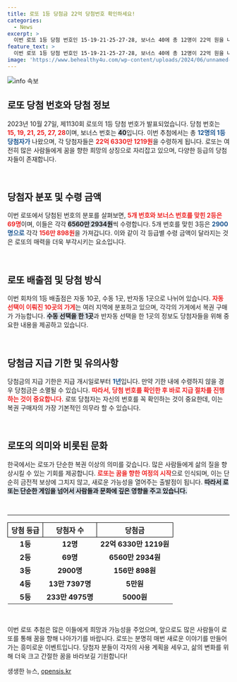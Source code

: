 ```yaml
---
title: 로또 1등 당첨금 22억 당첨번호 확인하세요!
categories:
  - News
excerpt: >
  이번 로또 1등 당첨 번호인 15·19·21·25·27·28, 보너스 40에 총 12명이 22억 원을 나눠 가지게 됐습니다! 자동, 수동, 반자동으로 당첨된 판매점도 공개되니, 여러분의 행운은 어디에? 클릭해서 더 많은 정보를 확인하세요!
feature_text: >
  이번 로또 1등 당첨 번호인 15·19·21·25·27·28, 보너스 40에 총 12명이 22억 원을 나눠 가지게 됐습니다! 자동, 수동, 반자동으로 당첨된 판매점도 공개되니, 여러분의 행운은 어디에? 클릭해서 더 많은 정보를 확인하세요!
image: 'https://www.behealthy4u.com/wp-content/uploads/2024/06/unnamed-file.png'
---
```


<p><img src="https://www.behealthy4u.com/wp-content/uploads/2024/06/unnamed-file.png" alt="info 속보" /></p>

<h2 data-ke-size="size26">로또 당첨 번호와 당첨 정보</h2>

<p data-ke-size="size16">2023년 10월 27일, 제1130회 로또의 1등 당첨 번호가 발표되었습니다. 당첨 번호는 <b><span style="color: #ee2323;">15, 19, 21, 25, 27, 28</span></b>이며, 보너스 번호는 <b><span style="background-color: #21538527;">40</span></b>입니다. 이번 추첨에서는 총 <b><span style="color: #1a5490;">12명의 1등 당첨자가</span></b> 나왔으며, 각 당첨자들은 <b><span style="color: #ee2323;">22억 6330만 1219원</span></b>을 수령하게 됩니다. 로또는 여전히 많은 사람들에게 꿈을 향한 희망의 상징으로 자리잡고 있으며, 다양한 등급의 당첨자들이 존재합니다.</p>

<p data-ke-size="size16">&nbsp;</p>

<h2 data-ke-size="size26">당첨자 분포 및 수령 금액</h2>

<p data-ke-size="size16">이번 로또에서 당첨된 번호의 분포를 살펴보면, <b><span style="color: #ee2323;">5개 번호와 보너스 번호를 맞힌 2등은 69명</span></b>이며, 이들은 각각 <b><span style="background-color: #21538527;">6560만 2934원</span></b>씩 수령합니다. 5개 번호를 맞힌 3등은 <b><span style="color: #1a5490;">2900명으로</span></b> 각각 <b><span style="color: #ee2323;">156만 898원</span></b>을 가져갑니다. 이와 같이 각 등급별 수령 금액이 달라지는 것은 로또의 매력을 더욱 부각시키는 요소입니다.</p>

<p data-ke-size="size16">&nbsp;</p>

<h2 data-ke-size="size26">로또 배출점 및 당첨 방식</h2>

<p data-ke-size="size16">이번 회차의 1등 배출점은 자동 10곳, 수동 1곳, 반자동 1곳으로 나뉘어 있습니다. <b><span style="color: #ee2323;">자동 선택이 이뤄진 10곳의 가게</span></b>는 여러 지역에 분포하고 있으며, 각각의 가게에서 복권 구매가 가능합니다. <b><span style="background-color: #21538527;">수동 선택을 한 1곳</span></b>과 반자동 선택을 한 1곳의 정보도 당첨자들을 위해 중요한 내용을 제공하고 있습니다.</p>

<p data-ke-size="size16">&nbsp;</p>

<h2 data-ke-size="size26">당첨금 지급 기한 및 유의사항</h2>

<p data-ke-size="size16">당첨금의 지급 기한은 지급 개시일로부터 <b><span style="color: #1a5490;">1년</span></b>입니다. 만약 기한 내에 수령하지 않을 경우 당첨금은 소멸될 수 있습니다. <b><span style="color: #ee2323;">따라서, 당첨 번호를 확인한 후 바로 지급 절차를 진행하는 것이 중요합니다.</span></b> 로또 당첨자는 자신의 번호를 꼭 확인하는 것이 중요한데, 이는 복권 구매자의 가장 기본적인 의무라 할 수 있습니다.</p>

<p data-ke-size="size16">&nbsp;</p>

<h2 data-ke-size="size26">로또의 의미와 비롯된 문화</h2>

<p data-ke-size="size16">한국에서는 로또가 단순한 복권 이상의 의미를 갖습니다. 많은 사람들에게 삶의 질을 향상시킬 수 있는 기회를 제공합니다. <b><span style="color: #ee2323;">로또는 꿈을 향한 여정의 시작</span></b>으로 인식되며, 이는 단순히 금전적 보상에 그치지 않고, 새로운 가능성을 열어주는 출발점이 됩니다. <b><span style="background-color: #21538527;">따라서 로또는 단순한 게임을 넘어서 사람들과 문화에 깊은 영향을 주고 있습니다.</span></b></p>

<p data-ke-size="size16">&nbsp;</p>

<hr>

<table style="width: 100%; border-collapse: collapse;">
    <tr>
        <th style="text-align: center; height: 30px; border: 1px solid black;"><b>당첨 등급</b></th>
        <th style="text-align: center; height: 30px; border: 1px solid black;"><b>당첨자 수</b></th>
        <th style="text-align: center; height: 30px; border: 1px solid black;"><b>당첨금</b></th>
    </tr>
    <tr>
        <td style="text-align: center; height: 17px;"><b>1등</b></td>
        <td style="text-align: center; height: 17px;"><b>12명</b></td>
        <td style="text-align: center; height: 17px;"><b>22억 6330만 1219원</b></td>
    </tr>
    <tr>
        <td style="text-align: center; height: 17px;"><b>2등</b></td>
        <td style="text-align: center; height: 17px;"><b>69명</b></td>
        <td style="text-align: center; height: 17px;"><b>6560만 2934원</b></td>
    </tr>
    <tr>
        <td style="text-align: center; height: 17px;"><b>3등</b></td>
        <td style="text-align: center; height: 17px;"><b>2900명</b></td>
        <td style="text-align: center; height: 17px;"><b>156만 898원</b></td>
    </tr>
    <tr>
        <td style="text-align: center; height: 17px;"><b>4등</b></td>
        <td style="text-align: center; height: 17px;"><b>13만 7397명</b></td>
        <td style="text-align: center; height: 17px;"><b>5만원</b></td>
    </tr>
    <tr>
        <td style="text-align: center; height: 17px;"><b>5등</b></td>
        <td style="text-align: center; height: 17px;"><b>233만 4975명</b></td>
        <td style="text-align: center; height: 17px;"><b>5000원</b></td>
    </tr>
</table>

<p data-ke-size="size16">&nbsp;</p>

<p data-ke-size="size16">이번 로또 추첨은 많은 이들에게 희망과 가능성을 주었으며, 앞으로도 많은 사람들이 로또를 통해 꿈을 향해 나아가기를 바랍니다. 로또는 분명히 매번 새로운 이야기를 만들어 가는 흥미로운 이벤트입니다. 당첨자 분들이 각자의 사용 계획을 세우고, 삶의 변화를 위해 더욱 크고 간절한 꿈을 바라보길 기원합니다!</p>
생생한 뉴스, <a href="https://opensis.kr" rel="dofollow">opensis.kr</a>


